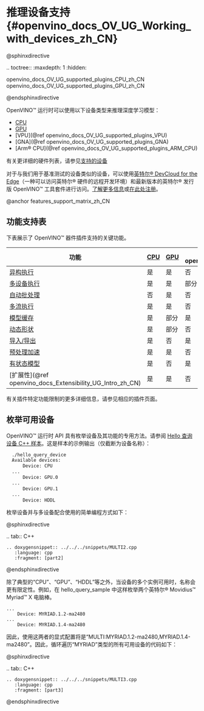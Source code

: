 # 推理设备支持 {#openvino_docs_OV_UG_Working_with_devices_zh_CN}

@sphinxdirective

.. toctree::
   :maxdepth: 1
   :hidden:

   openvino_docs_OV_UG_supported_plugins_CPU_zh_CN
   openvino_docs_OV_UG_supported_plugins_GPU_zh_CN

@endsphinxdirective

OpenVINO™ 运行时可以使用以下设备类型来推理深度学习模型：

* [CPU](CPU_zh_CN.md)    
* [GPU](GPU_zh_CN.md)    
* [VPU](@ref openvino_docs_OV_UG_supported_plugins_VPU)   
* [GNA](@ref openvino_docs_OV_UG_supported_plugins_GNA)   
* [Arm® CPU](@ref openvino_docs_OV_UG_supported_plugins_ARM_CPU)     

有关更详细的硬件列表，请参见[支持的设备](../../../OV_Runtime_UG/supported_plugins/Supported_Devices.md)

对于与我们用于基准测试的设备类似的设备，可以使用[英特尔® DevCloud for the Edge](https://devcloud.intel.com/edge/)（一种可以访问英特尔® 硬件的远程开发环境）和最新版本的英特尔® 发行版 OpenVINO™ 工具套件进行访问。[了解更多信息](https://devcloud.intel.com/edge/get_started/devcloud/)或[在此处注册](https://inteliot.force.com/DevcloudForEdge/s/)。


@anchor features_support_matrix_zh_CN
## 功能支持表
下表展示了 OpenVINO™ 器件插件支持的关键功能。

| 功能 | [CPU](CPU_zh_CN.md) | [GPU](GPU_zh_CN.md) | [GNA](@ref openvino_docs_OV_UG_supported_plugins_GNA) | [Arm® CPU](@ref openvino_docs_OV_UG_supported_plugins_ARM_CPU) |
| ---------- | --- | --- | --- | --- |
| [异构执行](../../../OV_Runtime_UG/hetero_execution.md) | 是 | 是 | 否 | 是 |
| [多设备执行](../../../OV_Runtime_UG/multi_device.md) | 是 | 是 | 部分 | 是 |
| [自动批处理](../../../OV_Runtime_UG/automatic_batching.md) | 否 | 是 | 否 | 否 |
| [多流执行](../../../optimization_guide/dldt_deployment_optimization_tput.md) | 是 | 是 | 否 | 是 |
| [模型缓存](../../../OV_Runtime_UG/Model_caching_overview.md) | 是 | 部分 | 是 | 否 |
| [动态形状](../ov_dynamic_shapes_zh_CN.md) | 是 | 部分 | 否 | 否 |
| [导入/导出](../../compile_tool/README_zh_CN.md) | 是 | 否 | 是 | 否 |
| [预处理加速](../../../OV_Runtime_UG/preprocessing_overview.md) | 是 | 是 | 否 | 部分 |
| [有状态模型](../../../OV_Runtime_UG/network_state_intro.md) | 是 | 否 | 是 | 否 |
| [扩展性](@ref openvino_docs_Extensibility_UG_Intro_zh_CN) | 是 | 是 | 否 | 否 |

有关插件特定功能限制的更多详细信息，请参见相应的插件页面。

## 枚举可用设备
OpenVINO™ 运行时 API 具有枚举设备及其功能的专用方法。请参阅 [Hello 查询设备 C++ 样本](../../../../samples/cpp/hello_query_device/README.md)。这是样本的示例输出（仅截断为设备名称）：

```sh
  ./hello_query_device
  Available devices:
      Device: CPU
  ...
      Device: GPU.0
  ...
      Device: GPU.1
  ...
      Device: HDDL
```

枚举设备并与多设备配合使用的简单编程方式如下：

@sphinxdirective

.. tab:: C++

    .. doxygensnippet:: ../../../snippets/MULTI2.cpp
       :language: cpp
       :fragment: [part2]

@endsphinxdirective

除了典型的“CPU”、“GPU”、“HDDL”等之外，当设备的多个实例可用时，名称会更有限定性。例如，在 hello_query_sample 中这样枚举两个英特尔® Movidius™ Myriad™ X 电脑棒。
```
...
    Device: MYRIAD.1.2-ma2480
...
    Device: MYRIAD.1.4-ma2480
```

因此，使用这两者的显式配置将是“MULTI:MYRIAD.1.2-ma2480,MYRIAD.1.4-ma2480”。因此，循环遍历“MYRIAD”类型的所有可用设备的代码如下：

@sphinxdirective

.. tab:: C++

    .. doxygensnippet:: ../../../snippets/MULTI3.cpp
       :language: cpp
       :fragment: [part3]

@endsphinxdirective



